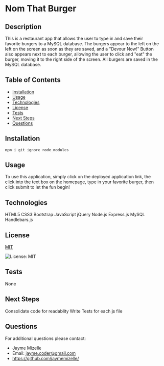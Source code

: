 

# Nom That Burger

## Description
This is a restaurant app that allows the user to type in and save their favorite burgers to a MySQL database. The burgers appear to the left on the left on the screen as soon as they are saved, and a "Devour Now!" Button also appears next to each burger, allowing the user to click and "eat" the burger, moving it to the right side of the screen. All burgers are saved in the MySQL database.

## Table of Contents
  - [Installation](#installation)
  - [Usage](#usage)
  - [Technologies](#technologies)
  - [License](#license)
  - [Tests](#tests)
  - [Next Steps](#next-steps)
  - [Questions](#questions)


## Installation
``` npm i git ignore node_modules ```

## Usage
To use this application, simply click on the deployed application link, the click into the text box on the homepage, type in your favorite burger, then click submit to let the fun begin!

## Technologies
HTML5 CSS3 Bootstrap JavaScript jQuery Node.js Express.js MySQL Handlebars.js

## License


  [MIT](https://opensource.org/licenses/MIT)
  

  ![License: MIT](https://img.shields.io/badge/License-MIT-9cf)

## Tests
None

## Next Steps
Consolidate code for readablity Write Tests for each js file

## Questions
For additional questions please contact:
* Jayme Mizelle
* Email: jayme.coder@gmail.com
* https://github.com/jaymemizelle/
